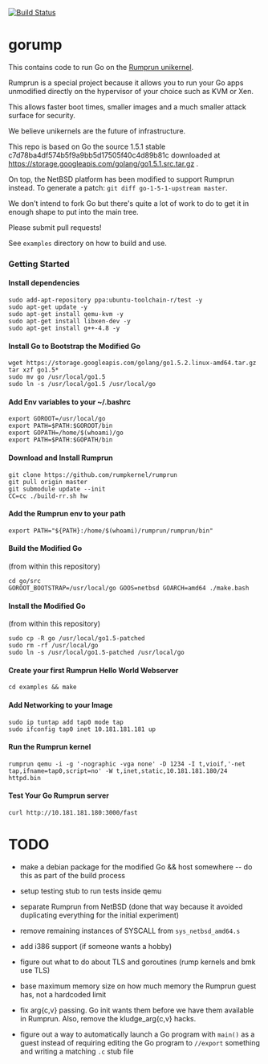 [![Build Status](https://travis-ci.org/deferpanic/gorump.svg?branch=travis)](https://travis-ci.org/deferpanic/gorump)

# gorump

This contains code to run Go on the [Rumprun unikernel](https://github.com/rumpkernel/rumprun).

Rumprun is a special project because it allows you to run your Go apps
unmodified directly on the hypervisor of your choice such as KVM or Xen.

This allows faster boot times, smaller images and a much smaller attack
surface for security.

We believe unikernels are the future of infrastructure.

This repo is based on Go the source 1.5.1 stable c7d78ba4df574b5f9a9bb5d17505f40c4d89b81c
downloaded at https://storage.googleapis.com/golang/go1.5.1.src.tar.gz .

On top, the NetBSD platform has been modified to support Rumprun instead.
To generate a patch: `git diff go-1-5-1-upstream master`.

We don't intend to fork Go but there's quite a lot of work to do to get
it in enough shape to put into the main tree.

Please submit pull requests!

See `examples` directory on how to build and use.

### Getting Started

#### Install dependencies
```
sudo add-apt-repository ppa:ubuntu-toolchain-r/test -y
sudo apt-get update -y
sudo apt-get install qemu-kvm -y
sudo apt-get install libxen-dev -y
sudo apt-get install g++-4.8 -y
```

#### Install Go to Bootstrap the Modified Go
```
wget https://storage.googleapis.com/golang/go1.5.2.linux-amd64.tar.gz
tar xzf go1.5*
sudo mv go /usr/local/go1.5
sudo ln -s /usr/local/go1.5 /usr/local/go
```

#### Add Env variables to your ~/.bashrc
```
export GOROOT=/usr/local/go
export PATH=$PATH:$GOROOT/bin
export GOPATH=/home/$(whoami)/go
export PATH=$PATH:$GOPATH/bin
```

#### Download and Install Rumprun

```
git clone https://github.com/rumpkernel/rumprun
git pull origin master
git submodule update --init
CC=cc ./build-rr.sh hw
```

#### Add the Rumprun env to your path
```
export PATH="${PATH}:/home/$(whoami)/rumprun/rumprun/bin"
```

#### Build the Modified Go
(from within this repository)
```
cd go/src
GOROOT_BOOTSTRAP=/usr/local/go GOOS=netbsd GOARCH=amd64 ./make.bash
```

#### Install the Modified Go
(from within this repository)
```
sudo cp -R go /usr/local/go1.5-patched
sudo rm -rf /usr/local/go
sudo ln -s /usr/local/go1.5-patched /usr/local/go
```

#### Create your first Rumprun Hello World Webserver
```
cd examples && make
```

#### Add Networking to your Image
```
sudo ip tuntap add tap0 mode tap
sudo ifconfig tap0 inet 10.181.181.181 up
```

#### Run the Rumprun kernel
```
rumprun qemu -i -g '-nographic -vga none' -D 1234 -I t,vioif,'-net tap,ifname=tap0,script=no' -W t,inet,static,10.181.181.180/24 httpd.bin
```

#### Test Your Go Rumprun server
```
curl http://10.181.181.180:3000/fast
```

TODO
====

* make a debian package for the modified Go && host somewhere
  -- do this as part of the build process

* setup testing stub to run tests inside qemu
* separate Rumprun from NetBSD (done that way because it avoided
  duplicating everything for the initial experiment)
* remove remaining instances of SYSCALL from `sys_netbsd_amd64.s`
* add i386 support (if someone wants a hobby)
* figure out what to do about TLS and goroutines (rump kernels and
  bmk use TLS)
* base maximum memory size on how much memory the Rumprun guest has,
  not a hardcoded limit
* fix arg{c,v} passing.  Go init wants them before we have them
  available in Rumprun.  Also, remove the kludge_arg{c,v} hacks.
* figure out a way to automatically launch a Go program with `main()`
  as a guest instead of requiring editing the Go program to `//export`
  something and writing a matching `.c` stub file
